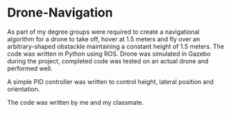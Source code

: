 # Drone-Navigation

As part of my degree groups were required to create a navigational algorithm for a drone to take off, hover at 1.5 meters and fly over an arbitrary-shaped obstackle maintaining a constant height of 1.5 meters. The code was written in Python using ROS. Drone was simulated in Gazebo during the project, completed code was tested on an actual drone and performed well. 

A simple PID controller was written to control height, lateral position and orientation.

The code was written by me and my classmate.
